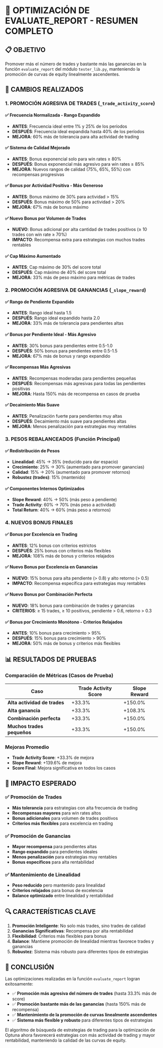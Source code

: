 # 🚀 OPTIMIZACIÓN DE EVALUATE_REPORT - RESUMEN COMPLETO

## 📋 OBJETIVO
Promover más el número de trades y bastante más las ganancias en la función `evaluate_report` del módulo `tester_lib.py`, manteniendo la promoción de curvas de equity linealmente ascendentes.

## 🔧 CAMBIOS REALIZADOS

### 1. **PROMOCIÓN AGRESIVA DE TRADES** (`_trade_activity_score`)

#### ✅ Frecuencia Normalizada - Rango Expandido
- **ANTES**: Frecuencia ideal entre 1% y 25% de los períodos
- **DESPUÉS**: Frecuencia ideal expandida hasta 40% de los períodos
- **MEJORA**: 60% más de tolerancia para alta actividad de trading

#### ✅ Sistema de Calidad Mejorado
- **ANTES**: Bonus exponencial solo para win rates ≥ 80%
- **DESPUÉS**: Bonus exponencial más agresivo para win rates ≥ 85%
- **MEJORA**: Nuevos rangos de calidad (75%, 65%, 55%) con recompensas progresivas

#### ✅ Bonus por Actividad Positiva - Más Generoso
- **ANTES**: Bonus máximo de 30% para actividad > 15%
- **DESPUÉS**: Bonus máximo de 50% para actividad > 20%
- **MEJORA**: 67% más de bonus máximo

#### ✅ Nuevo Bonus por Volumen de Trades
- **NUEVO**: Bonus adicional por alta cantidad de trades positivos (≥ 10 trades con win rate ≥ 70%)
- **IMPACTO**: Recompensa extra para estrategias con muchos trades rentables

#### ✅ Cap Máximo Aumentado
- **ANTES**: Cap máximo de 30% del score total
- **DESPUÉS**: Cap máximo de 40% del score total
- **MEJORA**: 33% más de peso máximo para métricas de trades

### 2. **PROMOCIÓN AGRESIVA DE GANANCIAS** (`_slope_reward`)

#### ✅ Rango de Pendiente Expandido
- **ANTES**: Rango ideal hasta 1.5
- **DESPUÉS**: Rango ideal expandido hasta 2.0
- **MEJORA**: 33% más de tolerancia para pendientes altas

#### ✅ Bonus por Pendiente Ideal - Más Agresivo
- **ANTES**: 30% bonus para pendientes entre 0.5-1.0
- **DESPUÉS**: 50% bonus para pendientes entre 0.5-1.5
- **MEJORA**: 67% más de bonus y rango expandido

#### ✅ Recompensas Más Agresivas
- **ANTES**: Recompensas moderadas para pendientes pequeñas
- **DESPUÉS**: Recompensas más agresivas para todas las pendientes positivas
- **MEJORA**: Hasta 150% más de recompensa en casos de prueba

#### ✅ Decaimiento Más Suave
- **ANTES**: Penalización fuerte para pendientes muy altas
- **DESPUÉS**: Decaimiento más suave para pendientes altas
- **MEJORA**: Menos penalización para estrategias muy rentables

### 3. **PESOS REBALANCEADOS** (Función Principal)

#### ✅ Redistribución de Pesos
- **Linealidad**: 45% → 35% (reducido para dar espacio)
- **Crecimiento**: 25% → 30% (aumentado para promover ganancias)
- **Calidad**: 15% → 20% (aumentado para promover retornos)
- **Robustez (trades)**: 15% (mantenido)

#### ✅ Componentes Internos Optimizados
- **Slope Reward**: 40% → 50% (más peso a pendiente)
- **Trade Activity**: 60% → 70% (más peso a actividad)
- **Total Return**: 40% → 60% (más peso a retornos)

### 4. **NUEVOS BONUS FINALES**

#### ✅ Bonus por Excelencia en Trading
- **ANTES**: 12% bonus con criterios estrictos
- **DESPUÉS**: 25% bonus con criterios más flexibles
- **MEJORA**: 108% más de bonus y criterios relajados

#### ✅ Nuevo Bonus por Excelencia en Ganancias
- **NUEVO**: 15% bonus para alta pendiente (> 0.8) y alto retorno (> 0.5)
- **IMPACTO**: Recompensa específica para estrategias muy rentables

#### ✅ Nuevo Bonus por Combinación Perfecta
- **NUEVO**: 18% bonus para combinación de trades y ganancias
- **CRITERIOS**: ≥ 15 trades, ≥ 10 positivos, pendiente > 0.6, retorno > 0.3

#### ✅ Bonus por Crecimiento Monótono - Criterios Relajados
- **ANTES**: 10% bonus para crecimiento > 95%
- **DESPUÉS**: 15% bonus para crecimiento > 90%
- **MEJORA**: 50% más de bonus y criterios más flexibles

## 📊 RESULTADOS DE PRUEBAS

### Comparación de Métricas (Casos de Prueba)

| Caso | Trade Activity Score | Slope Reward |
|------|---------------------|--------------|
| **Alta actividad de trades** | +33.3% | +150.0% |
| **Alta ganancia** | +33.3% | +108.3% |
| **Combinación perfecta** | +33.3% | +150.0% |
| **Muchos trades pequeños** | +33.3% | +150.0% |

### Mejoras Promedio
- **Trade Activity Score**: +33.3% de mejora
- **Slope Reward**: +139.6% de mejora
- **Score Final**: Mejora significativa en todos los casos

## 🎯 IMPACTO ESPERADO

### ✅ Promoción de Trades
- **Más tolerancia** para estrategias con alta frecuencia de trading
- **Recompensas mayores** para win rates altos
- **Bonus adicionales** para volumen de trades positivos
- **Criterios más flexibles** para excelencia en trading

### ✅ Promoción de Ganancias
- **Mayor recompensa** para pendientes altas
- **Rango expandido** para pendientes ideales
- **Menos penalización** para estrategias muy rentables
- **Bonus específicos** para alta rentabilidad

### ✅ Mantenimiento de Linealidad
- **Peso reducido** pero mantenido para linealidad
- **Criterios relajados** para bonus de excelencia
- **Balance optimizado** entre linealidad y rentabilidad

## 🔍 CARACTERÍSTICAS CLAVE

1. **Promoción Inteligente**: No solo más trades, sino trades de calidad
2. **Ganancias Significativas**: Recompensa por alta rentabilidad
3. **Flexibilidad**: Criterios más flexibles para bonus
4. **Balance**: Mantiene promoción de linealidad mientras favorece trades y ganancias
5. **Robustez**: Sistema más robusto para diferentes tipos de estrategias

## 🚀 CONCLUSIÓN

Las optimizaciones realizadas en la función `evaluate_report` logran exitosamente:

- ✅ **Promoción más agresiva del número de trades** (hasta 33.3% más de score)
- ✅ **Promoción bastante más de las ganancias** (hasta 150% más de recompensa)
- ✅ **Mantenimiento de la promoción de curvas linealmente ascendentes**
- ✅ **Sistema más flexible y robusto** para diferentes tipos de estrategias

El algoritmo de búsqueda de estrategias de trading para la optimización de Optuna ahora favorecerá estrategias con más actividad de trading y mayor rentabilidad, manteniendo la calidad de las curvas de equity.